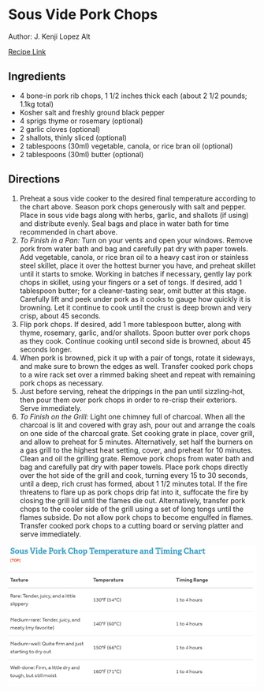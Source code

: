 # Sous Vide Pork Chops

Author: J. Kenji Lopez Alt

[Recipe Link](https://www.seriouseats.com/recipes/2016/04/sous-vide-pork-chops-recipe.html)

## Ingredients 
- 4 bone-in pork rib chops, 1 1/2 inches thick each (about 2 1/2 pounds; 1.1kg total)
- Kosher salt and freshly ground black pepper
- 4 sprigs thyme or rosemary (optional)
- 2 garlic cloves (optional)
- 2 shallots, thinly sliced (optional)
- 2 tablespoons (30ml) vegetable, canola, or rice bran oil (optional)
- 2 tablespoons (30ml) butter (optional)

## Directions
1. Preheat a sous vide cooker to the desired final temperature according to the chart above. Season pork chops generously with salt and pepper. Place in sous vide bags along with herbs, garlic, and shallots (if using) and distribute evenly. Seal bags and place in water bath for time recommended in chart above.
2. *To Finish in a Pan:* Turn on your vents and open your windows. Remove pork from water bath and bag and carefully pat dry with paper towels. Add vegetable, canola, or rice bran oil to a heavy cast iron or stainless steel skillet, place it over the hottest burner you have, and preheat skillet until it starts to smoke. Working in batches if necessary, gently lay pork chops in skillet, using your fingers or a set of tongs. If desired, add 1 tablespoon butter; for a cleaner-tasting sear, omit butter at this stage. Carefully lift and peek under pork as it cooks to gauge how quickly it is browning. Let it continue to cook until the crust is deep brown and very crisp, about 45 seconds.
3. Flip pork chops. If desired, add 1 more tablespoon butter, along with thyme, rosemary, garlic, and/or shallots. Spoon butter over pork chops as they cook. Continue cooking until second side is browned, about 45 seconds longer.
4. When pork is browned, pick it up with a pair of tongs, rotate it sideways, and make sure to brown the edges as well. Transfer cooked pork chops to a wire rack set over a rimmed baking sheet and repeat with remaining pork chops as necessary.
5. Just before serving, reheat the drippings in the pan until sizzling-hot, then pour them over pork chops in order to re-crisp their exteriors. Serve immediately.
6. *To Finish on the Grill:* Light one chimney full of charcoal. When all the charcoal is lit and covered with gray ash, pour out and arrange the coals on one side of the charcoal grate. Set cooking grate in place, cover grill, and allow to preheat for 5 minutes. Alternatively, set half the burners on a gas grill to the highest heat setting, cover, and preheat for 10 minutes. Clean and oil the grilling grate. Remove pork chops from water bath and bag and carefully pat dry with paper towels. Place pork chops directly over the hot side of the grill and cook, turning every 15 to 30 seconds, until a deep, rich crust has formed, about 1 1/2 minutes total. If the fire threatens to flare up as pork chops drip fat into it, suffocate the fire by closing the grill lid until the flames die out. Alternatively, transfer pork chops to the cooler side of the grill using a set of long tongs until the flames subside. Do not allow pork chops to become engulfed in flames. Transfer cooked pork chops to a cutting board or serving platter and serve immediately.

<img src ="./SousVidePorkChopChart.jpg" alt="Sous Vide Chart">